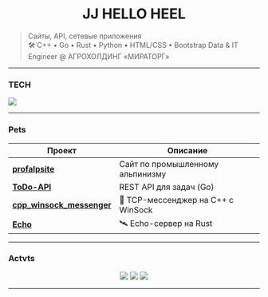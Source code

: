 <h1 align="center"> <b>JJ HELLO HEEL</b> </h1>

>  Сайты, API, сетевые приложения  
> 🛠 C++ • Go • Rust • Python • HTML/CSS • Bootstrap
>  Data & IT Engineer @ АГРОХОЛДИНГ «МИРАТОРГ»
---

###  TECH
<p align="left">
  <img src="https://skillicons.dev/icons?i=html,css,js,python,cpp,go,rust,sql" />
</p>

---

###  Pets

| Проект | Описание |
|-------|--------|
| [**profalpsite**](https://github.com/ipvHEEL/profalpsite) |  Сайт по промышленному альпинизму  |
| [**ToDo-API**](https://github.com/ipvHEEL/ToDo-API) |  REST API для задач (Go) |
| [**cpp_winsock_messenger**](https://github.com/ipvHEEL/cpp_winsock_messenger) | 💬 TCP-мессенджер на C++ с WinSock |
| [**Echo**](https://github.com/ipvHEEL/Echo) | 🛰 Echo-сервер на Rust |

---


###  Actvts

<p align="center">
  <img src="https://github-readme-stats.vercel.app/api?username=ipvHEEL&show_icons=true&theme=radical&layout=compact" />
  <img src="https://github-readme-stats.vercel.app/api/top-langs/?username=ipvHEEL&layout=compact&theme=radical" />
   <img src="https://github-readme-streak-stats.herokuapp.com/?user=ipvHEEL&theme=radical" />
</p>


---

